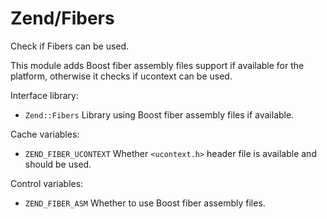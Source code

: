 # Zend/Fibers

Check if Fibers can be used.

This module adds Boost fiber assembly files support if available for the
platform, otherwise it checks if ucontext can be used.

Interface library:

* `Zend::Fibers`
  Library using Boost fiber assembly files if available.

Cache variables:

* `ZEND_FIBER_UCONTEXT`
  Whether `<ucontext.h>` header file is available and should be used.

Control variables:

* `ZEND_FIBER_ASM`
  Whether to use Boost fiber assembly files.

